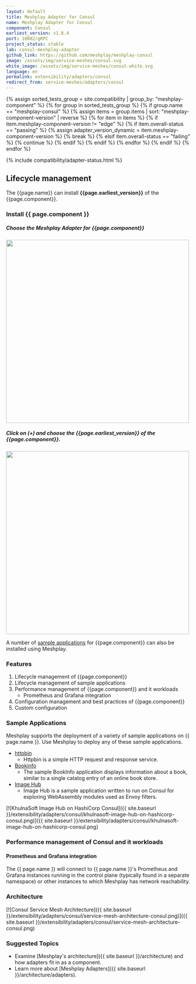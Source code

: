 ```yaml
---
layout: default
title: Meshplay Adapter for Consul
name: Meshplay Adapter for Consul
component: Consul
earliest_version: v1.8.4
port: 10002/gRPC
project_status: stable
lab: consul-meshplay-adapter
github_link: https://github.com/meshplay/meshplay-consul
image: /assets/img/service-meshes/consul.svg
white_image: /assets/img/service-meshes/consul-white.svg
language: en
permalink: extensibility/adapters/consul
redirect_from: service-meshes/adapters/consul
---
```


{% assign sorted_tests_group = site.compatibility | group_by: "meshplay-component" %}
{% for group in sorted_tests_group %}
      {% if group.name == "meshplay-consul" %}
        {% assign items = group.items | sort: "meshplay-component-version" | reverse %}
        {% for item in items %}
          {% if item.meshplay-component-version != "edge" %}
            {% if item.overall-status == "passing" %}
              {% assign adapter_version_dynamic = item.meshplay-component-version %}
              {% break %}
            {% elsif item.overall-status == "failing" %}
              {% continue %}
            {% endif %}
          {% endif %}
        {% endfor %} 
      {% endif %}
{% endfor %}

{% include compatibility/adapter-status.html %}

<!-- {% include adapter-labs.html %} -->

## Lifecycle management

The {{page.name}} can install **{{page.earliest_version}}** of the {{page.component}}.

### Install {{ page.component }}

##### Choose the Meshplay Adapter for {{page.component}}

<a href="{{ site.baseurl }}/assets/img/adapters/consul/consul-adapter.png">
  <img style="width:500px;" src="{{ site.baseurl }}/assets/img/adapters/consul/consul-adapter.png" />
</a>

##### Click on (+) and choose the {{page.earliest_version}} of the {{page.component}}.

<a href="{{ site.baseurl }}/assets/img/adapters/consul/consul-install.png">
  <img style="width:500px;" src="{{ site.baseurl }}/assets/img/adapters/consul/consul-install.png" />
</a>

A number of [sample applications](#sample-applications) for {{page.component}} can also be installed using Meshplay.

### Features

1. Lifecycle management of {{page.component}}
1. Lifecycle management of sample applications
1. Performance management of {{page.component}} and it workloads
   - Prometheus and Grafana integration
1. Configuration management and best practices of {{page.component}}
1. Custom configuration

### Sample Applications

Meshplay supports the deployment of a variety of sample applications on {{ page.name }}. Use Meshplay to deploy any of these sample applications.

- [httpbin]({{site.baseurl}}/guides/sample-apps#httpbin)
  - Httpbin is a simple HTTP request and response service.
- [Bookinfo]({{site.baseurl}}/guides/sample-apps#bookinfo)
  - The sample BookInfo application displays information about a book, similar to a single catalog entry of an online book store.
- [Image Hub]({{site.baseurl}}/guides/sample-apps#imagehub)
  - Image Hub is a sample application written to run on Consul for exploring WebAssembly modules used as Envoy filters.

[![KhulnaSoft Image Hub on HashiCorp Consul]({{ site.baseurl }}/extensibility/adapters/consul/khulnasoft-image-hub-on-hashicorp-consul.png)]({{ site.baseurl }}/extensibility/adapters/consul/khulnasoft-image-hub-on-hashicorp-consul.png)

### Performance management of Consul and it workloads

#### Prometheus and Grafana integration

The {{ page.name }} will connect to {{ page.name }}'s Prometheus and Grafana instances running in the control plane (typically found in a separate namespace) or other instances to which Meshplay has network reachability.

### Architecture

[![Consul Service Mesh Architecture]({{ site.baseurl }}/extensibility/adapters/consul/service-mesh-architecture-consul.png)]({{ site.baseurl }}/extensibility/adapters/consul/service-mesh-architecture-consul.png)

### Suggested Topics

- Examine [Meshplay's architecture]({{ site.baseurl }}/architecture) and how adapters fit in as a component.
- Learn more about [Meshplay Adapters]({{ site.baseurl }}/architecture/adapters).

